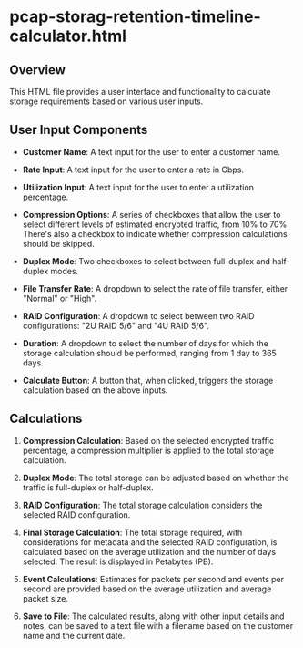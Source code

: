 # pcap-storag-retention-timeline-calculator.html

## Overview
This HTML file provides a user interface and functionality to calculate storage requirements based on various user inputs.

## User Input Components

- **Customer Name**: A text input for the user to enter a customer name.
  
- **Rate Input**: A text input for the user to enter a rate in Gbps.

- **Utilization Input**: A text input for the user to enter a utilization percentage.

- **Compression Options**: A series of checkboxes that allow the user to select different levels of estimated encrypted traffic, from 10% to 70%. There's also a checkbox to indicate whether compression calculations should be skipped.

- **Duplex Mode**: Two checkboxes to select between full-duplex and half-duplex modes.

- **File Transfer Rate**: A dropdown to select the rate of file transfer, either "Normal" or "High".

- **RAID Configuration**: A dropdown to select between two RAID configurations: "2U RAID 5/6" and "4U RAID 5/6".

- **Duration**: A dropdown to select the number of days for which the storage calculation should be performed, ranging from 1 day to 365 days.

- **Calculate Button**: A button that, when clicked, triggers the storage calculation based on the above inputs.

## Calculations

1. **Compression Calculation**: Based on the selected encrypted traffic percentage, a compression multiplier is applied to the total storage calculation.

2. **Duplex Mode**: The total storage can be adjusted based on whether the traffic is full-duplex or half-duplex.

3. **RAID Configuration**: The total storage calculation considers the selected RAID configuration.

4. **Final Storage Calculation**: The total storage required, with considerations for metadata and the selected RAID configuration, is calculated based on the average utilization and the number of days selected. The result is displayed in Petabytes (PB).

5. **Event Calculations**: Estimates for packets per second and events per second are provided based on the average utilization and average packet size.

6. **Save to File**: The calculated results, along with other input details and notes, can be saved to a text file with a filename based on the customer name and the current date.
